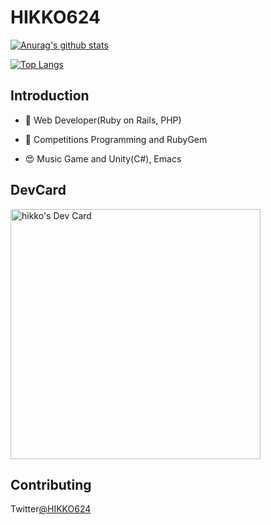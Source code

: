 # HIKKO624
[![Anurag's github stats](https://github-readme-stats.vercel.app/api?username=hikko624)](https://github.com/anuraghazra/github-readme-stats)

[![Top Langs](https://github-readme-stats.vercel.app/api/top-langs/?username=hikko624&langs_count=6)](https://github.com/anuraghazra/github-readme-stats)

## Introduction

-  🔭 Web Developer(Ruby on Rails, PHP)

- 🌱 Competitions Programming and RubyGem

- 😍 Music Game and Unity(C#), Emacs

## DevCard

<a href="https://app.daily.dev/hikko624"><img src="https://api.daily.dev/devcards/c84501ef14c341b99547dc4b04a1770b.png?r=euz" width="400" alt="hikko's Dev Card"/></a>

## Contributing

Twitter[@HIKKO624](http://twitter.com/hikko624)

<!--
**hikko624/hikko624** is a ✨ _special_ ✨ repository because its `README.md` (this file) appears on your GitHub profile.

Here are some ideas to get you started:

- 🔭 I’m currently working on ...
- 🌱 I’m currently learning ...
- 👯 I’m looking to collaborate on ...
- 🤔 I’m looking for help with ...
- 💬 Ask me about ...
- 📫 How to reach me: ...
- 😄 Pronouns: ...
- ⚡ Fun fact: ...
-->
